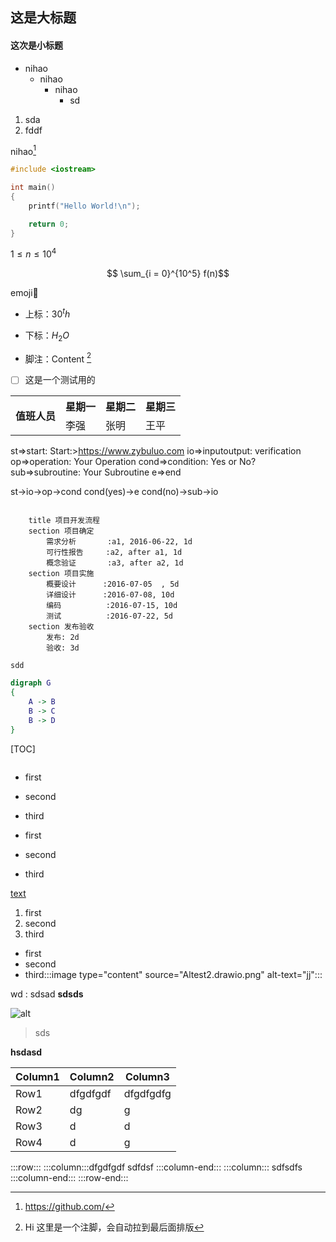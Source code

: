 ## 这是大标题

#### 这次是小标题

- nihao
  - nihao
    - nihao
      - sd

1. sda
2. fddf 

nihao[^2]


[^2]: https://github.com/

```cpp
#include <iostream>

int main()
{
    printf("Hello World!\n");

    return 0;
}
```
$1 \le n \le 10^4$

$$ \sum_{i = 0}^{10^5} f(n)$$

emoji:punch:	

- 上标：$30^th$
  
- 下标：$H_2O$
- 脚注：Content [^1]

- [ ] 这是一个测试用的

[^1]:Hi 这里是一个注脚，会自动拉到最后面排版
<table>
    <tr>
        <th rowspan="2">值班人员</th>
        <th>星期一</th>
        <th>星期二</th>
       <th>星期三</th>
    </tr>
    <tr>
        <td>李强</td>
        <td>张明</td>
        <td>王平</td>
    </tr>
</table>

st=>start: Start:>https://www.zybuluo.com
io=>inputoutput: verification
op=>operation: Your Operation
cond=>condition: Yes or No?
sub=>subroutine: Your Subroutine
e=>end

st->io->op->cond
cond(yes)->e
cond(no)->sub->io

```gantt

    title 项目开发流程
    section 项目确定
        需求分析       :a1, 2016-06-22, 1d
        可行性报告     :a2, after a1, 1d
        概念验证       :a3, after a2, 1d
    section 项目实施
        概要设计      :2016-07-05  , 5d
        详细设计      :2016-07-08, 10d
        编码          :2016-07-15, 10d
        测试          :2016-07-22, 5d
    section 发布验收
        发布: 2d
        验收: 3d
```

`sdd `

```dot
digraph G
{
    A -> B
    B -> C
    B -> D
}
```
[TOC]

```cpp

```
- first
- second
- third

- first
- second
- third

[text](https://link)
1. first
2. second
3. third

- first
- second
- third:::image type="content" source="Altest2.drawio.png" alt-text="jj":::

wd
: sdsad
**sdsds**

![alt](https://link)

> sds


**hsdasd**

| Column1 | Column2  | Column3   |
| ------- | -------- | --------- |
| Row1    | dfgdfgdf | dfgdfgdfg |
| Row2    | dg       | g         |
| Row3    | d        | d         |
| Row4    | d        | g         |

:::row:::
    :::column:::dfgdfgdf
        sdfdsf
    :::column-end:::
    :::column:::
        sdfsdfs
    :::column-end:::
:::row-end:::

